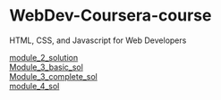 # WebDev-Coursera-course
HTML, CSS, and Javascript for Web Developers

<a href="https://chandu03.github.io/coursera--html-css-js-for-web-developers/module-2-sol/">module_2_solution</a><br>
<a href="https://chandu03.github.io/coursera--html-css-js-for-web-developers/module-3-sol/index-basic.html">Module_3_basic_sol</a><br>
<a href="https://chandu03.github.io/coursera--html-css-js-for-web-developers/module-3-sol/index-complete.html">Module_3_complete_sol</a><br>
<a href="https://chandu03.github.io/coursera--html-css-js-for-web-developers/module-4-sol/index.html">module_4_sol</a><br>
